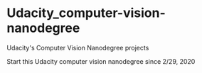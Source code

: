 # Udacity_computer-vision-nanodegree

Udacity's Computer Vision Nanodegree projects

Start this Udacity computer vision nanodegree since 2/29, 2020
